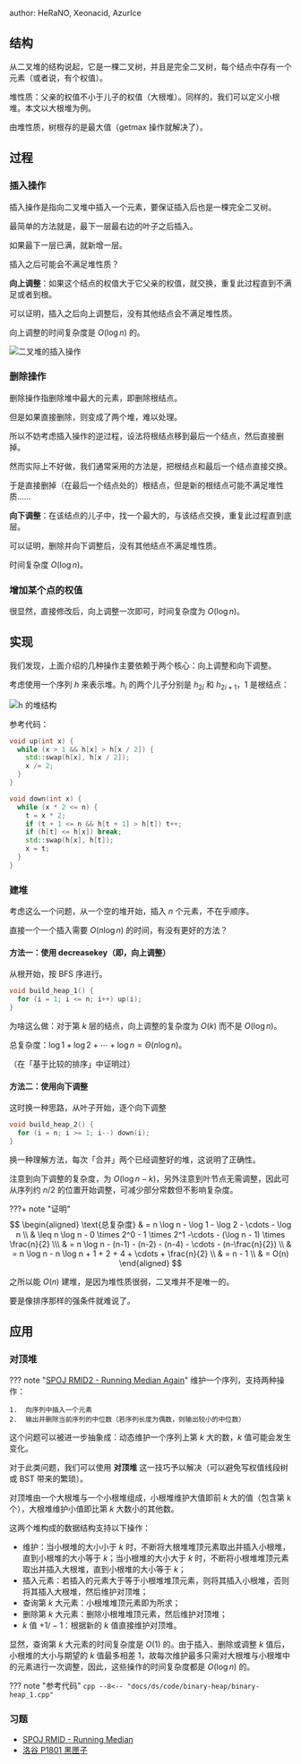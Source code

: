 author: HeRaNO, Xeonacid, AzurIce

## 结构

从二叉堆的结构说起，它是一棵二叉树，并且是完全二叉树，每个结点中存有一个元素（或者说，有个权值）。

堆性质：父亲的权值不小于儿子的权值（大根堆）。同样的，我们可以定义小根堆。本文以大根堆为例。

由堆性质，树根存的是最大值（getmax 操作就解决了）。

## 过程

### 插入操作

插入操作是指向二叉堆中插入一个元素，要保证插入后也是一棵完全二叉树。

最简单的方法就是，最下一层最右边的叶子之后插入。

如果最下一层已满，就新增一层。

插入之后可能会不满足堆性质？

**向上调整**：如果这个结点的权值大于它父亲的权值，就交换，重复此过程直到不满足或者到根。

可以证明，插入之后向上调整后，没有其他结点会不满足堆性质。

向上调整的时间复杂度是 $O(\log n)$ 的。

![二叉堆的插入操作](./images/binary_heap_insert.svg)

### 删除操作

删除操作指删除堆中最大的元素，即删除根结点。

但是如果直接删除，则变成了两个堆，难以处理。

所以不妨考虑插入操作的逆过程，设法将根结点移到最后一个结点，然后直接删掉。

然而实际上不好做，我们通常采用的方法是，把根结点和最后一个结点直接交换。

于是直接删掉（在最后一个结点处的）根结点，但是新的根结点可能不满足堆性质……

**向下调整**：在该结点的儿子中，找一个最大的，与该结点交换，重复此过程直到底层。

可以证明，删除并向下调整后，没有其他结点不满足堆性质。

时间复杂度 $O(\log n)$。

### 增加某个点的权值

很显然，直接修改后，向上调整一次即可，时间复杂度为 $O(\log n)$。

## 实现

我们发现，上面介绍的几种操作主要依赖于两个核心：向上调整和向下调整。

考虑使用一个序列 $h$ 来表示堆。$h_i$ 的两个儿子分别是 $h_{2i}$ 和 $h_{2i+1}$，$1$ 是根结点：

![h 的堆结构](./images/binary-heap-array.svg)

参考代码：

```cpp
void up(int x) {
  while (x > 1 && h[x] > h[x / 2]) {
    std::swap(h[x], h[x / 2]);
    x /= 2;
  }
}

void down(int x) {
  while (x * 2 <= n) {
    t = x * 2;
    if (t + 1 <= n && h[t + 1] > h[t]) t++;
    if (h[t] <= h[x]) break;
    std::swap(h[x], h[t]);
    x = t;
  }
}
```

### 建堆

考虑这么一个问题，从一个空的堆开始，插入 $n$ 个元素，不在乎顺序。

直接一个一个插入需要 $O(n \log n)$ 的时间，有没有更好的方法？

#### 方法一：使用 decreasekey（即，向上调整）

从根开始，按 BFS 序进行。

```cpp
void build_heap_1() {
  for (i = 1; i <= n; i++) up(i);
}
```

为啥这么做：对于第 $k$ 层的结点，向上调整的复杂度为 $O(k)$ 而不是 $O(\log n)$。

总复杂度：$\log 1 + \log 2 + \cdots + \log n = \Theta(n \log n)$。

（在「基于比较的排序」中证明过）

#### 方法二：使用向下调整

这时换一种思路，从叶子开始，逐个向下调整

```cpp
void build_heap_2() {
  for (i = n; i >= 1; i--) down(i);
}
```

换一种理解方法，每次「合并」两个已经调整好的堆，这说明了正确性。

注意到向下调整的复杂度，为 $O(\log n - k)$，另外注意到叶节点无需调整，因此可从序列约 $n/2$ 的位置开始调整，可减少部分常数但不影响复杂度。

???+ note "证明"
    $$
    \begin{aligned}
    \text{总复杂度} & = n \log n - \log 1 - \log 2 - \cdots - \log n \\
    & \leq n \log n - 0 \times 2^0 - 1 \times 2^1 -\cdots - (\log n - 1) \times \frac{n}{2} \\\
    & = n \log n - (n-1) - (n-2) - (n-4) - \cdots - (n-\frac{n}{2}) \\
    & = n \log n - n \log n + 1 + 2 + 4 + \cdots + \frac{n}{2} \\
    & = n - 1 \\ &  = O(n)
    \end{aligned}
    $$

之所以能 $O(n)$ 建堆，是因为堆性质很弱，二叉堆并不是唯一的。

要是像排序那样的强条件就难说了。

## 应用

### 对顶堆

??? note "[SPOJ RMID2 - Running Median Again](https://www.spoj.com/problems/RMID2/)"
    维护一个序列，支持两种操作：
    
    1.  向序列中插入一个元素
    2.  输出并删除当前序列的中位数（若序列长度为偶数，则输出较小的中位数）

这个问题可以被进一步抽象成：动态维护一个序列上第 $k$ 大的数，$k$ 值可能会发生变化。

对于此类问题，我们可以使用 **对顶堆** 这一技巧予以解决（可以避免写权值线段树或 BST 带来的繁琐）。

对顶堆由一个大根堆与一个小根堆组成，小根堆维护大值即前 $k$ 大的值（包含第 k 个），大根堆维护小值即比第 $k$ 大数小的其他数。

这两个堆构成的数据结构支持以下操作：

-   维护：当小根堆的大小小于 $k$ 时，不断将大根堆堆顶元素取出并插入小根堆，直到小根堆的大小等于 $k$；当小根堆的大小大于 $k$ 时，不断将小根堆堆顶元素取出并插入大根堆，直到小根堆的大小等于 $k$；
-   插入元素：若插入的元素大于等于小根堆堆顶元素，则将其插入小根堆，否则将其插入大根堆，然后维护对顶堆；
-   查询第 $k$ 大元素：小根堆堆顶元素即为所求；
-   删除第 $k$ 大元素：删除小根堆堆顶元素，然后维护对顶堆；
-   $k$ 值 $+1/-1$：根据新的 $k$ 值直接维护对顶堆。

显然，查询第 $k$ 大元素的时间复杂度是 $O(1)$ 的。由于插入、删除或调整 $k$ 值后，小根堆的大小与期望的 $k$ 值最多相差 $1$，故每次维护最多只需对大根堆与小根堆中的元素进行一次调整，因此，这些操作的时间复杂度都是 $O(\log n)$ 的。

??? note "参考代码"
    ```cpp
    --8<-- "docs/ds/code/binary-heap/binary-heap_1.cpp"
    ```

### 习题

-   [SPOJ RMID - Running Median](https://www.spoj.com/problems/RMID)
-   [洛谷 P1801 黑匣子](https://www.luogu.com.cn/problem/P1801)
